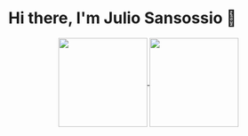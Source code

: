 # Hi there, I'm Julio Sansossio 👋

<div align="center">
  <a href="https://github.com/Sansossio">
    <img align="center" height="160rem" src="https://github-readme-stats.vercel.app/api?username=Sansossio&show_icons=true&theme=dark">
  </a>
  <a href="https://github.com/Sansossio">
    <img align="center" height="160rem" src="https://github-readme-stats.vercel.app/api/top-langs/?username=Sansossio&layout=compact&theme=dark&exclude_repo=unity-socketio">
  </a>
</div>
